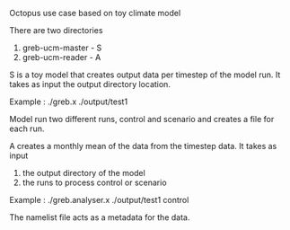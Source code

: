 Octopus use case based on toy climate model

There are two directories 
1. greb-ucm-master - S 
2. greb-ucm-reader - A

S is a toy model that creates output data per timestep of the model run.
It takes as input the output directory location.

Example : ./greb.x ./output/test1

Model run two different runs, control and scenario and creates a file for each run.

A creates a monthly mean of the data from the timestep data. It takes as input 
1. the output directory of the model
2. the runs to process control or scenario

Example : ./greb.analyser.x ./output/test1 control

The namelist file acts as a metadata for the data. 

